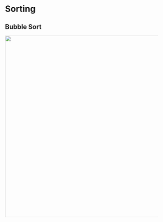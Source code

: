 # Sorting

##  Bubble Sort

<!-- ![image]() -->

<center><img src='https://user-images.githubusercontent.com/60965415/206711701-4834cca1-6c9e-4c19-989f-e5f5bcca9418.png' height=600 width=600  /></center>
